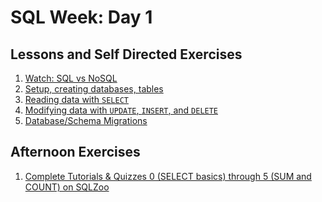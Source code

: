 # SQL Week: Day 1

## Lessons and Self Directed Exercises

1. [Watch: SQL vs NoSQL](https://vimeo.com/241132948)
1. [Setup, creating databases, tables](setup.md)
1. [Reading data with `SELECT`](Select.md)
1. [Modifying data with `UPDATE`, `INSERT`, and `DELETE`](Insert.md)
1. [Database/Schema Migrations](Migration.md)

## Afternoon Exercises

1. [Complete Tutorials & Quizzes 0 (SELECT basics) through 5 (SUM and COUNT) on
SQLZoo](https://sqlzoo.net/)
